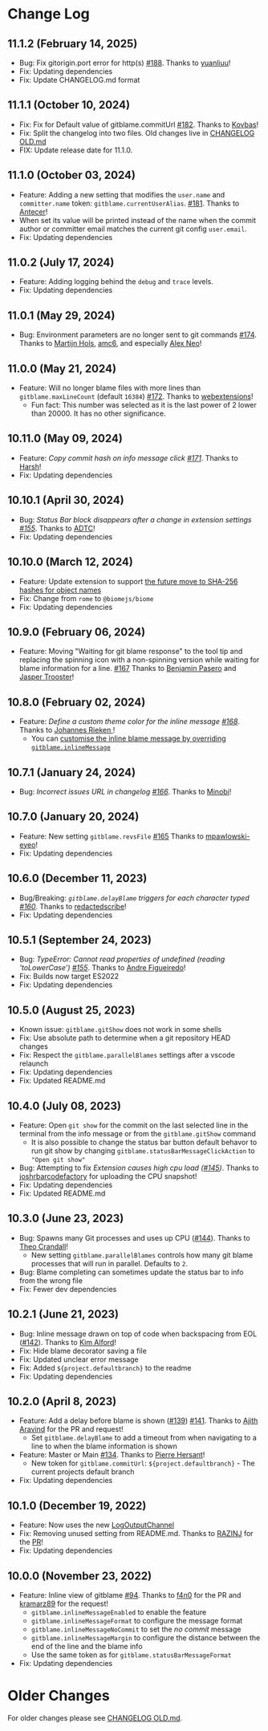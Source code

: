 # Change Log

## 11.1.2 (February 14, 2025)
* Bug: Fix gitorigin.port error for http(s) [#188](https://github.com/Sertion/vscode-gitblame/pull/182). Thanks to [yuanliuu](https://github.com/yuanliuu)!
* Fix: Updating dependencies
* Fix: Update CHANGELOG.md format

## 11.1.1 (October 10, 2024)
* Fix: Fix for Default value of gitblame.commitUrl [#182](https://github.com/Sertion/vscode-gitblame/pull/182). Thanks to [Kovbas](https://github.com/Kovbas)!
* Fix: Split the changelog into two files. Old changes live in [CHANGELOG OLD.md](./CHANGELOG%20OLD.md)
* FIX: Update release date for 11.1.0.

## 11.1.0 (October 03, 2024)
* Feature: Adding a new setting that modifies the `user.name` and `committer.name` token: `gitblame.currentUserAlias`. [#181](https://github.com/Sertion/vscode-gitblame/issues/181). Thanks to [Antecer](https://github.com/Antecer)!
 * When set its value will be printed instead of the name when the commit author or committer email matches the current git config `user.email`.
* Fix: Updating dependencies

## 11.0.2 (July 17, 2024)
* Feature: Adding logging behind the `debug` and `trace` levels.
* Fix: Updating dependencies

## 11.0.1 (May 29, 2024)
* Bug: Environment parameters are no longer sent to git commands [#174](https://github.com/Sertion/vscode-gitblame/issues/174). Thanks to [Martijn Hols](https://github.com/MartijnHols), [amc6](https://github.com/amc6), and especially [Alex Neo](https://github.com/alexneo2003)!

## 11.0.0 (May 21, 2024)
* Feature: Will no longer blame files with more lines than `gitblame.maxLineCount` (default `16384`) [#172](https://github.com/Sertion/vscode-gitblame/issues/172). Thanks to [webextensions](https://github.com/webextensions)!
  * Fun fact: This number was selected as it is the last power of 2 lower than 20000. It has no other significance.

## 10.11.0 (May 09, 2024)
* Feature: *Copy commit hash on info message click [#171](https://github.com/Sertion/vscode-gitblame/issues/171)*. Thanks to [Harsh](https://github.com/harshbhatt)!
* Fix: Updating dependencies

## 10.10.1 (April 30, 2024)
* Bug: *Status Bar block disappears after a change in extension settings [#155](https://github.com/Sertion/vscode-gitblame/issues/155)*. Thanks to [ADTC](https://github.com/ADTC)!
* Fix: Updating dependencies

## 10.10.0 (March 12, 2024)
* Feature: Update extension to support [the future move to SHA-256 hashes for object names](https://github.com/git/git/blob/70661d28/Documentation/technical/hash-function-transition.txt)
* Fix: Change from `rome` to `@biomejs/biome`
* Fix: Updating dependencies

## 10.9.0 (February 06, 2024)
* Feature: Moving "Waiting for git blame response" to the tool tip and replacing the spinning icon with a non-spinning version while waiting for blame information for a line. [#167](https://github.com/Sertion/vscode-gitblame/issues/163) Thanks to [Benjamin Pasero](https://github.com/bpasero) and [Jasper Trooster](https://github.com/Japsert)!

## 10.8.0 (February 02, 2024)
* Feature: *Define a custom theme color for the inline message [#168](https://github.com/Sertion/vscode-gitblame/issues/168)*. Thanks to [Johannes Rieken ](https://github.com/jrieken)!
  * You can [customise the inline blame message by overriding `gitblame.inlineMessage`](https://code.visualstudio.com/docs/getstarted/themes#_customizing-a-color-theme)

## 10.7.1 (January 24, 2024)
* Bug: *Incorrect issues URL in changelog [#166](https://github.com/Sertion/vscode-gitblame/issues/166)*. Thanks to [Minobi](https://github.com/Minobi)!

## 10.7.0 (January 20, 2024)
* Feature: New setting `gitblame.revsFile` [#165](https://github.com/Sertion/vscode-gitblame/issues/165) Thanks to [mpawlowski-eyeo](https://github.com/mpawlowski-eyeo)!
* Fix: Updating dependencies

## 10.6.0 (December 11, 2023)
* Bug/Breaking: *`gitblame.delayBlame` triggers for each character typed [#160](https://github.com/Sertion/vscode-gitblame/issues/160)*. Thanks to [redactedscribe](https://github.com/redactedscribe)!
* Fix: Updating dependencies

## 10.5.1 (September 24, 2023)
* Bug: *TypeError: Cannot read properties of undefined (reading 'toLowerCase') [#155](https://github.com/Sertion/vscode-gitblame/issues/155)*. Thanks to [Andre Figueiredo](https://github.com/andretf)!
* Fix: Builds now target ES2022
* Fix: Updating dependencies

## 10.5.0 (August 25, 2023)
* Known issue: `gitblame.gitShow` does not work in some shells
* Fix: Use absolute path to determine when a git repository HEAD changes
* Fix: Respect the `gitblame.parallelBlames` settings after a vscode relaunch
* Fix: Updating dependencies
* Fix: Updated README.md

## 10.4.0 (July 08, 2023)
* Feature: Open `git show` for the commit on the last selected line in the terminal from the info message or from the `gitblame.gitShow` command
  * It is also possible to change the status bar button default behavor to run git show by changing `gitblame.statusBarMessageClickAction` to `"Open git show"`
* Bug: Attempting to fix *Extension causes high cpu load ([#145](https://github.com/Sertion/vscode-gitblame/issues/145))*. Thanks to [joshrbarcodefactory](https://github.com/joshrbarcodefactory) for uploading the CPU snapshot!
* Fix: Updating dependencies
* Fix: Updated README.md

## 10.3.0 (June 23, 2023)
* Bug: Spawns many Git processes and uses up CPU ([#144](https://github.com/Sertion/vscode-gitblame/issues/144)). Thanks to [Theo Crandall](https://github.com/thrandale)!
  * New setting `gitblame.parallelBlames` controls how many git blame processes that will run in parallel. Defaults to `2`.
* Bug: Blame completing can sometimes update the status bar to info from the wrong file
* Fix: Fewer dev dependencies

## 10.2.1 (June 21, 2023)
* Bug: Inline message drawn on top of code when backspacing from EOL ([#142](https://github.com/Sertion/vscode-gitblame/issues/142)). Thanks to [Kim Alford](https://github.com/kgalford1)!
* Fix: Hide blame decorator saving a file
* Fix: Updated unclear error message
* Fix: Added `${project.defaultbranch}` to the readme
* Fix: Updating dependencies

## 10.2.0 (April 8, 2023)
* Feature: Add a delay before blame is shown ([#139](https://github.com/Sertion/vscode-gitblame/issues/139)) [#141](https://github.com/Sertion/vscode-gitblame/pull/141). Thanks to [Ajith Aravind](https://github.com/aaravind100) for the PR and request!
  * Set `gitblame.delayBlame` to add a timeout from when navigating to a line to when the blame information is shown
* Feature:  Master or Main [#134](https://github.com/Sertion/vscode-gitblame/issues/134). Thanks to [Pierre Hersant](https://github.com/elcortez)!
  * New token for `gitblame.commitUrl`: `${project.defaultbranch}` - The current projects default branch
* Fix: Updating dependencies

## 10.1.0 (December 19, 2022)
* Feature: Now uses the new [LogOutputChannel](https://code.visualstudio.com/api/references/vscode-api#LogOutputChannel)
* Fix: Removing unused setting from README.md. Thanks to [RAZINJ](https://github.com/razinj) for the [PR](https://github.com/Sertion/vscode-gitblame/pull/136)!
* Fix: Updating dependencies

## 10.0.0 (November 23, 2022)
* Feature: Inline view of gitblame [#94](https://github.com/Sertion/vscode-gitblame/issues/94). Thanks to [f4n0](https://github.com/f4n0) for the PR and [kramarz89](https://github.com/kramarz89) for the request!
  * `gitblame.inlineMessageEnabled` to enable the feature
  * `gitblame.inlineMessageFormat` to configure the message format
  * `gitblame.inlineMessageNoCommit` to set the _no commit_ message
  * `gitblame.inlineMessageMargin` to configure the distance between the end of the line and the blame info
  * Use the same token as for `gitblame.statusBarMessageFormat`
* Fix: Updating dependencies

# Older Changes

For older changes please see [CHANGELOG OLD.md](./CHANGELOG%20OLD.md).
